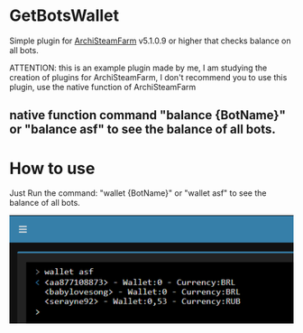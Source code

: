 # GetBotsWallet
Simple plugin for [ArchiSteamFarm](https://github.com/JustArchiNET/ArchiSteamFarm) v5.1.0.9 or higher that checks balance on all bots.

ATTENTION: this is an example plugin made by me, I am studying the creation of plugins for ArchiSteamFarm, I don't recommend you to use this plugin, use the native function of ArchiSteamFarm

native function command "balance {BotName}" or "balance asf" to see the balance of all bots.
---



# How to use
Just Run the command: "wallet {BotName}" or "wallet asf" to see the balance of all bots.


![](Screenshots/Print.png)
